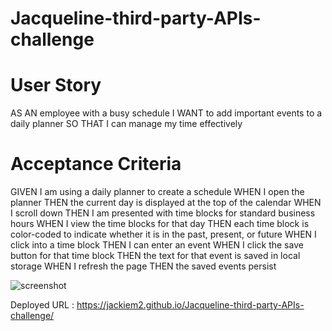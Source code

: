 # Jacqueline-third-party-APIs-challenge
# User Story
AS AN employee with a busy schedule
I WANT to add important events to a daily planner
SO THAT I can manage my time effectively

# Acceptance Criteria
GIVEN I am using a daily planner to create a schedule
WHEN I open the planner
THEN the current day is displayed at the top of the calendar
WHEN I scroll down
THEN I am presented with time blocks for standard business hours
WHEN I view the time blocks for that day
THEN each time block is color-coded to indicate whether it is in the past, present, or future
WHEN I click into a time block
THEN I can enter an event
WHEN I click the save button for that time block
THEN the text for that event is saved in local storage
WHEN I refresh the page
THEN the saved events persist

![screenshot](https://user-images.githubusercontent.com/93564695/149670821-96ee68e6-804a-49ca-9b75-924490914a7b.png)

Deployed URL :
https://jackiem2.github.io/Jacqueline-third-party-APIs-challenge/

